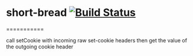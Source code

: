 short-bread [![Build Status](https://travis-ci.org/chevett/short-bread.png)](https://travis-ci.org/chevett/short-bread)
=========
===========

call setCookie with incoming raw set-cookie headers then get the value of the outgoing cookie header 
